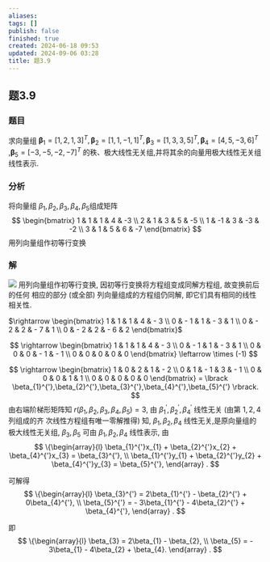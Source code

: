 ```yaml
---
aliases: 
tags: []
publish: false
finished: true
created: 2024-06-18 09:53
updated: 2024-09-06 03:28
title: 题3.9
---
```

## 题3.9
### 题目
求向量组 ${\mathbf{\beta }}_{1} = {\lbrack  1,2,1,3\rbrack  }^{T},{\mathbf{\beta }}_{2} = {\lbrack  1,1, - 1,1\rbrack  }^{T},{\mathbf{\beta }}_{3} = {\lbrack  1,3,3,5\rbrack  }^{T},{\mathbf{\beta }}_{4} = {\lbrack  4,5, - 3,6\rbrack  }^{T}$ ,${\mathbf{\beta }}_{5} = {\lbrack  -3, - 5, - 2, - 7\rbrack  }^{T}$ 的秩、极大线性无关组,并将其余的向量用极大线性无关组线性表示.
### 分析 
将向量组 $\beta_1,\beta_2,\beta_3,\beta_4,\beta_5$组成矩阵
$$
\begin{bmatrix} 1 & 1 & 1 & 4 & -3 \\ 
2 & 1 & 3 & 5 & -5 \\ 
1 & -1 & 3 & -3 & -2 \\ 
3 & 1 & 5 & 6 & -7 \end{bmatrix}
$$
用列向量组作初等行变换
### 解 
![](https://img.hwenyi.live/202409060339855.webp)
用列向量组作初等行变换, 因初等行变换将方程组变成同解方程组, 故变换前后的任何 相应的部分 (或全部) 列向量组成的方程组仍同解, 即它们具有相同的线性相关性.

$\rightarrow \begin{bmatrix} 1 & 1 & 1 & 4 & - 3 \\ 0 & - 1 & 1 & - 3 & 1 \\ 0 & - 2 & 2 & - 7 & 1 \\ 0 & - 2 & 2 & - 6 & 2 \end{bmatrix}$

$$
\rightarrow \begin{bmatrix} 1 & 1 & 1 & 4 & - 3 \\ 0 & - 1 & 1 & - 3 & 1 \\ 0 & 0 & 0 & - 1 & - 1 \\ 0 & 0 & 0 & 0 & 0 \end{bmatrix} \leftarrow \times (-1)
$$

$$
\rightarrow \begin{bmatrix} 1 & 0 & 2 & 1 & - 2 \\ 0 & 1 & - 1 & 3 & - 1 \\ 0 & 0 & 0 & 1 & 1 \\ 0 & 0 & 0 & 0 & 0 \end{bmatrix} = \lbrack \beta_{1}^{'},\beta_{2}^{'},\beta_{3}^{'},\beta_{4}^{'},\beta_{5}^{'} \rbrack.
$$
由右端阶梯形矩阵知 $r(\beta_{1},\beta_{2},\beta_{3},\beta_{4},\beta_{5}) = 3$, 由 $\beta_{1}^{'},\beta_{2}^{'},\beta_{4}^{'}$ 线性无关 (由第 $1,2,4$ 列组成的齐 次线性方程组有唯一零解推得) 知, $\beta_{1},\beta_{2},\beta_{4}$ 线性无关,是原向量组的极大线性无关组, $\beta_{3},\beta_{5}$ 可由 $\beta_{1},\beta_{2},\beta_{4}$ 线性表示,
由
$$
\{\begin{array}{l} \beta_{1}^{'}x_{1} + \beta_{2}^{'}x_{2} + \beta_{4}^{'}x_{3} = \beta_{3}^{'}, \\ \beta_{1}^{'}y_{1} + \beta_{2}^{'}y_{2} + \beta_{4}^{'}y_{3} = \beta_{5}^{'}, \end{array} .
$$

可解得
$$
\{\begin{array}{l} \beta_{3}^{'} = 2\beta_{1}^{'} - \beta_{2}^{'} + 0\beta_{4}^{'}, \\ \beta_{5}^{'} = - 3\beta_{1}^{'} - 4\beta_{2}^{'} + \beta_{4}^{'}, \end{array} .
$$

即
$$
\{\begin{array}{l} \beta_{3} = 2\beta_{1} - \beta_{2}, \\ \beta_{5} = - 3\beta_{1} - 4\beta_{2} + \beta_{4}. \end{array} .
$$

